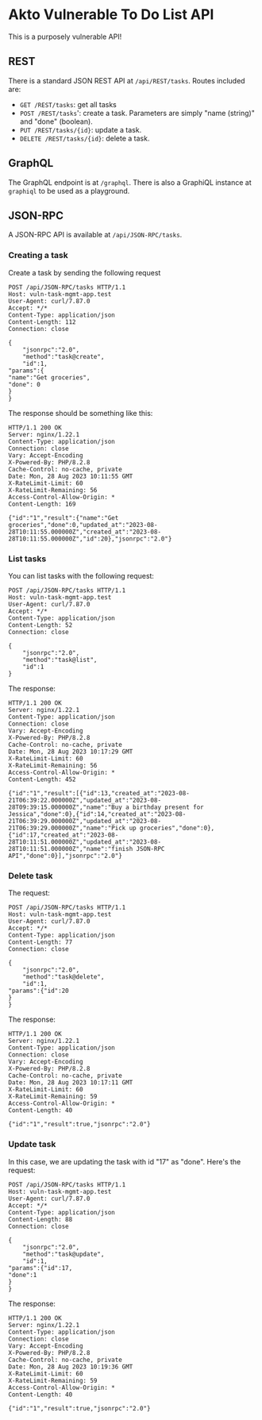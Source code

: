 # Akto Vulnerable To Do List API

This is a purposely vulnerable API!

## REST

There is a standard JSON REST API at `/api/REST/tasks`. Routes included are:

- `GET /REST/tasks`: get all tasks
- `POST /REST/tasks`': create a task. Parameters are simply "name (string)" and "done" (boolean).
- `PUT /REST/tasks/{id}`: update a task.
- `DELETE /REST/tasks/{id}`: delete a task.

## GraphQL

The GraphQL endpoint is at `/graphql`. There is also a GraphiQL instance at `graphiql` to be used as a playground.

## JSON-RPC

A JSON-RPC API is available at `/api/JSON-RPC/tasks`.

### Creating a task

Create a task by sending the following request
```
POST /api/JSON-RPC/tasks HTTP/1.1
Host: vuln-task-mgmt-app.test
User-Agent: curl/7.87.0
Accept: */*
Content-Type: application/json
Content-Length: 112
Connection: close

{
	"jsonrpc":"2.0",
	"method":"task@create",
	"id":1,
"params":{
"name":"Get groceries",
"done": 0
}
}
```

The response should be something like this:

```
HTTP/1.1 200 OK
Server: nginx/1.22.1
Content-Type: application/json
Connection: close
Vary: Accept-Encoding
X-Powered-By: PHP/8.2.8
Cache-Control: no-cache, private
Date: Mon, 28 Aug 2023 10:11:55 GMT
X-RateLimit-Limit: 60
X-RateLimit-Remaining: 56
Access-Control-Allow-Origin: *
Content-Length: 169

{"id":"1","result":{"name":"Get groceries","done":0,"updated_at":"2023-08-28T10:11:55.000000Z","created_at":"2023-08-28T10:11:55.000000Z","id":20},"jsonrpc":"2.0"}
```


### List tasks

You can list tasks with the following request:

```
POST /api/JSON-RPC/tasks HTTP/1.1
Host: vuln-task-mgmt-app.test
User-Agent: curl/7.87.0
Accept: */*
Content-Type: application/json
Content-Length: 52
Connection: close

{
	"jsonrpc":"2.0",
	"method":"task@list",
	"id":1
}
```

The response:

```
HTTP/1.1 200 OK
Server: nginx/1.22.1
Content-Type: application/json
Connection: close
Vary: Accept-Encoding
X-Powered-By: PHP/8.2.8
Cache-Control: no-cache, private
Date: Mon, 28 Aug 2023 10:17:29 GMT
X-RateLimit-Limit: 60
X-RateLimit-Remaining: 56
Access-Control-Allow-Origin: *
Content-Length: 452

{"id":"1","result":[{"id":13,"created_at":"2023-08-21T06:39:22.000000Z","updated_at":"2023-08-28T09:39:15.000000Z","name":"Buy a birthday present for Jessica","done":0},{"id":14,"created_at":"2023-08-21T06:39:29.000000Z","updated_at":"2023-08-21T06:39:29.000000Z","name":"Pick up groceries","done":0},{"id":17,"created_at":"2023-08-28T10:11:51.000000Z","updated_at":"2023-08-28T10:11:51.000000Z","name":"finish JSON-RPC API","done":0}],"jsonrpc":"2.0"}
```

### Delete task

The request:
```
POST /api/JSON-RPC/tasks HTTP/1.1
Host: vuln-task-mgmt-app.test
User-Agent: curl/7.87.0
Accept: */*
Content-Type: application/json
Content-Length: 77
Connection: close

{
	"jsonrpc":"2.0",
	"method":"task@delete",
	"id":1,
"params":{"id":20
}
}
```

The response:
```
HTTP/1.1 200 OK
Server: nginx/1.22.1
Content-Type: application/json
Connection: close
Vary: Accept-Encoding
X-Powered-By: PHP/8.2.8
Cache-Control: no-cache, private
Date: Mon, 28 Aug 2023 10:17:11 GMT
X-RateLimit-Limit: 60
X-RateLimit-Remaining: 59
Access-Control-Allow-Origin: *
Content-Length: 40

{"id":"1","result":true,"jsonrpc":"2.0"}
```

### Update task

In this case, we are updating the task with id "17" as "done". Here's the request:

```
POST /api/JSON-RPC/tasks HTTP/1.1
Host: vuln-task-mgmt-app.test
User-Agent: curl/7.87.0
Accept: */*
Content-Type: application/json
Content-Length: 88
Connection: close

{
	"jsonrpc":"2.0",
	"method":"task@update",
	"id":1,
"params":{"id":17,
"done":1
}
}
```

The response:
```
HTTP/1.1 200 OK
Server: nginx/1.22.1
Content-Type: application/json
Connection: close
Vary: Accept-Encoding
X-Powered-By: PHP/8.2.8
Cache-Control: no-cache, private
Date: Mon, 28 Aug 2023 10:19:36 GMT
X-RateLimit-Limit: 60
X-RateLimit-Remaining: 59
Access-Control-Allow-Origin: *
Content-Length: 40

{"id":"1","result":true,"jsonrpc":"2.0"}
```
